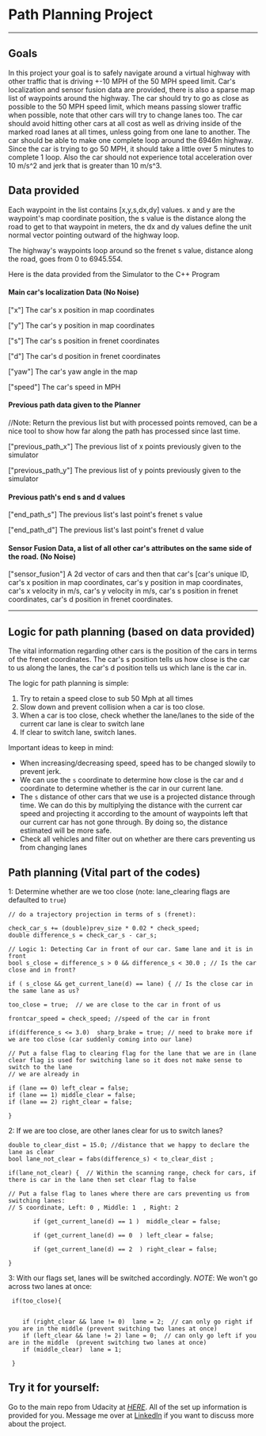 # Path Planning Project
---

## Goals

In this project your goal is to safely navigate around a virtual highway with other traffic that is driving +-10 MPH of the 50 MPH speed limit. Car's localization and sensor fusion data are provided, there is also a sparse map list of waypoints around the highway. The car should try to go as close as possible to the 50 MPH speed limit, which means passing slower traffic when possible, note that other cars will try to change lanes too. The car should avoid hitting other cars at all cost as well as driving inside of the marked road lanes at all times, unless going from one lane to another. The car should be able to make one complete loop around the 6946m highway. Since the car is trying to go 50 MPH, it should take a little over 5 minutes to complete 1 loop. Also the car should not experience total acceleration over 10 m/s^2 and jerk that is greater than 10 m/s^3.

## Data provided

Each waypoint in the list contains  [x,y,s,dx,dy] values. x and y are the waypoint's map coordinate position, the s value is the distance along the road to get to that waypoint in meters, the dx and dy values define the unit normal vector pointing outward of the highway loop.

The highway's waypoints loop around so the frenet s value, distance along the road, goes from 0 to 6945.554.

Here is the data provided from the Simulator to the C++ Program

#### Main car's localization Data (No Noise)

["x"] The car's x position in map coordinates

["y"] The car's y position in map coordinates

["s"] The car's s position in frenet coordinates

["d"] The car's d position in frenet coordinates

["yaw"] The car's yaw angle in the map

["speed"] The car's speed in MPH

#### Previous path data given to the Planner

//Note: Return the previous list but with processed points removed, can be a nice tool to show how far along
the path has processed since last time. 

["previous_path_x"] The previous list of x points previously given to the simulator

["previous_path_y"] The previous list of y points previously given to the simulator

#### Previous path's end s and d values 

["end_path_s"] The previous list's last point's frenet s value

["end_path_d"] The previous list's last point's frenet d value

#### Sensor Fusion Data, a list of all other car's attributes on the same side of the road. (No Noise)

["sensor_fusion"] A 2d vector of cars and then that car's [car's unique ID, car's x position in map coordinates, car's y position in map coordinates, car's x velocity in m/s, car's y velocity in m/s, car's s position in frenet coordinates, car's d position in frenet coordinates. 

---


## Logic for path planning (based on data provided)

The vital information regarding other cars is the position of the cars in terms of the frenet coordinates. The car's s position tells us how close is the car to us along the lanes, the car's d position tells us which lane is the car in.

The logic for path planning is simple:

1. Try to retain a speed close to sub 50 Mph at all times
2. Slow down and prevent collision when a car is too close.
3. When a car is too close, check whether the lane/lanes to the side of the current car lane is clear to switch lane
4. If clear to switch lane, switch lanes.

Important ideas to keep in mind:

- When increasing/decreasing speed, speed has to be changed slowily to prevent jerk.
- We can use the `s` coordinate to determine how close is the car and `d` coordinate to determine whether is the car in our current lane.
- The `s` distance of other cars that we use is a projected distance through time. We can do this by multiplying the distance with the current car speed and projecting it according to the amount of waypoints left that our current car has not gone through. By doing so, the distance estimated will be more safe.
- Check all vehicles and filter out on whether are there cars preventing us from changing lanes

## Path planning (Vital part of the codes)

1: Determine whether are we too close (note: lane_clearing flags are defaulted to `true`)

```
// do a trajectory projection in terms of s (frenet):

check_car_s += (double)prev_size * 0.02 * check_speed;
double difference_s = check_car_s - car_s;

// Logic 1: Detecting Car in front of our car. Same lane and it is in front 
bool s_close = difference_s > 0 && difference_s < 30.0 ; // Is the car close and in front?

if ( s_close && get_current_lane(d) == lane) { // Is the close car in the same lane as us?

too_close = true;  // we are close to the car in front of us

frontcar_speed = check_speed; //speed of the car in front

if(difference_s <= 3.0)  sharp_brake = true; // need to brake more if we are too close (car suddenly coming into our lane)

// Put a false flag to clearing flag for the lane that we are in (lane clear flag is used for switching lane so it does not make sense to switch to the lane 
// we are already in

if (lane == 0) left_clear = false;
if (lane == 1) middle_clear = false;
if (lane == 2) right_clear = false;
                                   
} 
```

2: If we are too close, are other lanes clear for us to switch lanes?

```
double to_clear_dist = 15.0; //distance that we happy to declare the lane as clear
bool lane_not_clear = fabs(difference_s) < to_clear_dist ;

if(lane_not_clear) {  // Within the scanning range, check for cars, if there is car in the lane then set clear flag to false

// Put a false flag to lanes where there are cars preventing us from switching lanes:
// S coordinate, Left: 0 , Middle: 1  , Right: 2

       if (get_current_lane(d) == 1 )  middle_clear = false;

       if (get_current_lane(d) == 0  ) left_clear = false;

       if (get_current_lane(d) == 2  ) right_clear = false;
                            
}

```

3: With our flags set, lanes will be switched accordingly. *NOTE*: We won't go across two lanes at once:

```
 if(too_close){
                          

    if (right_clear && lane != 0)  lane = 2;  // can only go right if you are in the middle	(prevent switching two lanes at once)
    if (left_clear && lane != 2) lane = 0;  // can only go left if you are in the middle  (prevent switching two lanes at once)					
    if (middle_clear)  lane = 1;  
    
 }
```





## Try it for yourself:

Go to the main repo from Udacity at [*HERE*](https://github.com/udacity/CarND-Path-Planning-Project). All of the set up information is provided for you. Message me over at [LinkedIn](https://www.linkedin.com/in/timothylimyonglee/) if you want to discuss more about the project.
